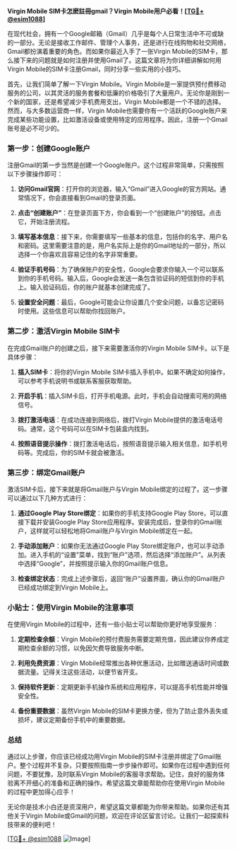 **Virgin Mobile SIM卡怎麽註冊gmail？Virgin Mobile用户必看！[[TG💪+ @esim1088](https://t.me/s/esim1088)]**

在现代社会，拥有一个Google邮箱（Gmail）几乎是每个人日常生活中不可或缺的一部分。无论是接收工作邮件、管理个人事务，还是进行在线购物和社交网络，Gmail都扮演着重要的角色。而如果你最近入手了一张Virgin Mobile的SIM卡，那么接下来的问题就是如何注册并使用Gmail了。这篇文章将为你详细讲解如何用Virgin Mobile的SIM卡注册Gmail，同时分享一些实用的小技巧。

首先，让我们简单了解一下Virgin Mobile。Virgin Mobile是一家提供预付费移动服务的公司，以其灵活的服务套餐和低廉的价格吸引了大量用户。无论你是刚到一个新的国家，还是希望减少手机费用支出，Virgin Mobile都是一个不错的选择。然而，与大多数运营商一样，Virgin Mobile也需要你有一个活跃的Google账户来完成某些功能设置，比如激活设备或使用特定的应用程序。因此，注册一个Gmail账号是必不可少的。

### 第一步：创建Google账户

注册Gmail的第一步当然是创建一个Google账户。这个过程非常简单，只需按照以下步骤操作即可：

1. **访问Gmail官网**：打开你的浏览器，输入“Gmail”进入Google的官方网站。通常情况下，你会直接看到Gmail的登录页面。
   
2. **点击“创建账户”**：在登录页面下方，你会看到一个“创建账户”的按钮。点击它，开始注册流程。

3. **填写基本信息**：接下来，你需要填写一些基本的信息，包括你的名字、用户名和密码。这里需要注意的是，用户名实际上是你的Gmail地址的一部分，所以选择一个你喜欢且容易记住的名字非常重要。

4. **验证手机号码**：为了确保账户的安全性，Google会要求你输入一个可以联系到你的手机号码。输入后，Google会发送一条包含验证码的短信到你的手机上。输入验证码后，你的账户就基本创建完成了。

5. **设置安全问题**：最后，Google可能会让你设置几个安全问题，以备忘记密码时使用。这些信息可以帮助你找回账户。

### 第二步：激活Virgin Mobile SIM卡

在完成Gmail账户的创建之后，接下来需要激活你的Virgin Mobile SIM卡。以下是具体步骤：

1. **插入SIM卡**：将你的Virgin Mobile SIM卡插入手机中。如果不确定如何操作，可以参考手机说明书或联系客服获取帮助。

2. **开启手机**：插入SIM卡后，打开手机电源。此时，手机会自动搜索可用的网络信号。

3. **拨打激活电话**：在成功连接到网络后，拨打Virgin Mobile提供的激活电话号码。通常，这个号码可以在SIM卡包装盒内找到。

4. **按照语音提示操作**：拨打激活电话后，按照语音提示输入相关信息，如手机号码等。完成后，你的SIM卡就会被激活。

### 第三步：绑定Gmail账户

激活SIM卡后，接下来就是将Gmail账户与Virgin Mobile绑定的过程了。这一步骤可以通过以下几种方式进行：

1. **通过Google Play Store绑定**：如果你的手机支持Google Play Store，可以直接下载并安装Google Play Store应用程序。安装完成后，登录你的Gmail账户，这样就可以轻松地将Gmail账户与Virgin Mobile绑定在一起。

2. **手动添加账户**：如果你无法通过Google Play Store绑定账户，也可以手动添加。进入手机的“设置”菜单，找到“账户”选项，然后选择“添加账户”。从列表中选择“Google”，并按照提示输入你的Gmail账户信息。

3. **检查绑定状态**：完成上述步骤后，返回“账户”设置界面，确认你的Gmail账户已经成功绑定到Virgin Mobile上。

### 小贴士：使用Virgin Mobile的注意事项

在使用Virgin Mobile的过程中，还有一些小贴士可以帮助你更好地享受服务：

1. **定期检查余额**：Virgin Mobile的预付费服务需要定期充值，因此建议你养成定期检查余额的习惯，以免因欠费导致服务中断。

2. **利用免费资源**：Virgin Mobile经常推出各种优惠活动，比如赠送通话时间或数据流量。记得关注这些活动，以便节省开支。

3. **保持软件更新**：定期更新手机操作系统和应用程序，可以提高手机性能并增强安全性。

4. **备份重要数据**：虽然Virgin Mobile的SIM卡更换方便，但为了防止意外丢失或损坏，建议定期备份手机中的重要数据。

### 总结

通过以上步骤，你应该已经成功用Virgin Mobile的SIM卡注册并绑定了Gmail账户。整个过程并不复杂，只要按照指南一步步操作即可。如果你在过程中遇到任何问题，不要犹豫，及时联系Virgin Mobile的客服寻求帮助。记住，良好的服务体验离不开细心的准备和正确的操作。希望这篇文章能帮助你在使用Virgin Mobile的过程中更加得心应手！

无论你是技术小白还是资深用户，希望这篇文章都能为你带来帮助。如果你还有其他关于Virgin Mobile或Gmail的问题，欢迎在评论区留言讨论。让我们一起探索科技带来的便利吧！

[[TG💪+ @esim1088](https://t.me/s/esim1088) ![Image](https://i.postimg.cc/4NQfJmqS/Snipaste-2025-05-13-00-14-12.png)]